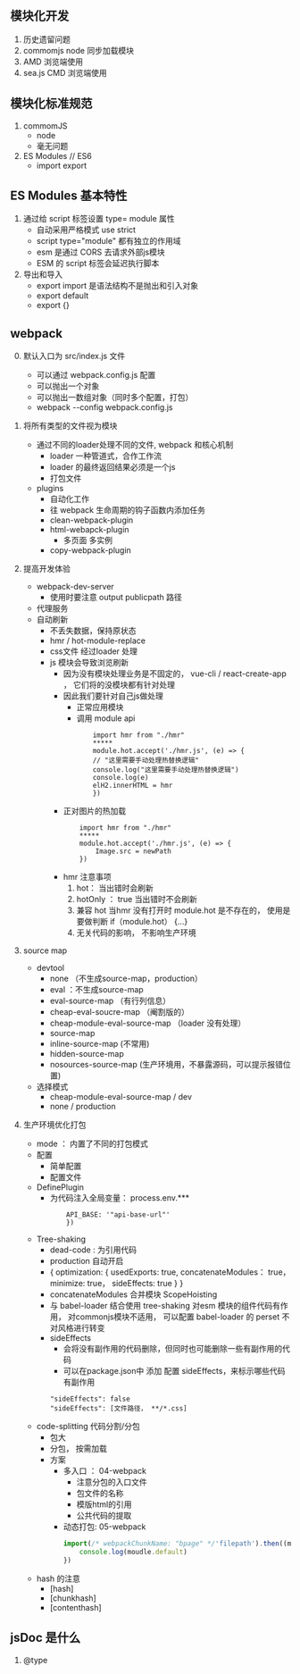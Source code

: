 ## 模块化开发
1. 历史遗留问题
2. commomjs node 同步加载模块
3. AMD 浏览端使用
4. sea.js CMD 浏览端使用

## 模块化标准规范
1. commomJS
    - node
    - 毫无问题
2. ES Modules // ES6
    - import export

## ES Modules 基本特性
1. 通过给 script 标签设置 type= module 属性
    - 自动采用严格模式 use strict
    - script type="module" 都有独立的作用域
    - esm 是通过 CORS 去请求外部js模块
    - ESM 的 script 标签会延迟执行脚本
2. 导出和导入
    - export import 是语法结构不是抛出和引入对象
    - export default
    - export {}

## webpack
0. 默认入口为 src/index.js 文件
    - 可以通过 webpack.config.js 配置
    - 可以抛出一个对象
    - 可以抛出一数组对象（同时多个配置，打包）
    - webpack --config webpack.config.js

1. 将所有类型的文件视为模块
    - 通过不同的loader处理不同的文件, webpack 和核心机制
        - loader 一种管道式，合作工作流
        - loader 的最终返回结果必须是一个js
        - 打包文件
    - plugins
        - 自动化工作
        - 往 webpack 生命周期的钩子函数内添加任务
        - clean-webpack-plugin
        - html-webapck-plugin
            - 多页面 多实例
        - copy-webpack-plugin
2. 提高开发体验
    - webpack-dev-server
        - 使用时要注意 output publicpath 路径
    - 代理服务
    - 自动刷新
        - 不丢失数据，保持原状态
        - hmr / hot-module-replace
        - css文件 经过loader 处理
        - js 模块会导致浏览刷新
            - 因为没有模块处理业务是不固定的， vue-cli / react-create-app ， 它们将的没模块都有针对处理
            - 因此我们要针对自己js做处理
                - 正常应用模块
                - 调用 module api
                    ```
                        import hmr from "./hmr"
                        *****
                        module.hot.accept('./hmr.js', (e) => {
                        // "这里需要手动处理热替换逻辑"
                        console.log("这里需要手动处理热替换逻辑")
                        console.log(e)
                        elH2.innerHTML = hmr
                        })

                    ```
            - 正对图片的热加载
                ```
                    import hmr from "./hmr"
                    *****
                    module.hot.accept('./hmr.js', (e) => {
                        Image.src = newPath
                    })

                ```
            - hmr 注意事项
                1. hot： 当出错时会刷新
                2. hotOnly ： true 当出错时不会刷新
                3. 兼容 hot 当hmr 没有打开时 module.hot 是不存在的， 使用是要做判断 if（module.hot） {...}
                4. 无关代码的影响， 不影响生产环境

3. source map
    - devtool
        - none （不生成source-map，production）
        - eval ：不生成source-map
        - eval-source-map （有行列信息）
        - cheap-eval-soucre-map （阉割版的）
        - cheap-module-eval-source-map （loader 没有处理）
        - source-map
        - inline-source-map (不常用)
        - hidden-source-map
        - nosources-source-map (生产环境用，不暴露源码，可以提示报错位置)
    - 选择模式
        - cheap-module-eval-source-map / dev
        - none / production

4. 生产环境优化打包
    - mode ： 内置了不同的打包模式
    - 配置
        - 简单配置
        - 配置文件
    - DefinePlugin
        - 为代码注入全局变量： process.env.***
            ```new webpack.DefinePlugin({
                API_BASE: '"api-base-url"'
                })
            ```
    - Tree-shaking
        - dead-code : 为引用代码
        - production 自动开启
        - {
            optimization: {
                usedExports: true,
                concatenateModules： true，
                minimize: true，
                sideEffects: true
            }
        }
        - concatenateModules 合并模块 ScopeHoisting
        - 与 babel-loader 结合使用
            tree-shaking 对esm 模块的组件代码有作用， 对commonjs模块不适用，
            可以配置 babel-loader 的 perset 不对风格进行转变
        - sideEffects
            - 会将没有副作用的代码删除，但同时也可能删除一些有副作用的代码
            - 可以在package.json中 添加 配置 sideEffects，来标示哪些代码有副作用
            ```
            "sideEffects": false
            "sideEffects": [文件路径， **/*.css]
            ```
    - code-splitting 代码分割/分包
        - 包大
        - 分包， 按需加载
        - 方案
            - 多入口 ： 04-webpack
                - 注意分包的入口文件
                - 包文件的名称
                - 模版html的引用
                - 公共代码的提取
            - 动态打包: 05-webpack
                ```javascript
                import(/* webpackChunkName: "bpage" */'filepath').then((module) => {
                    console.log(moudle.default)
                })
                ```
    - hash 的注意
        - [hash]
        - [chunkhash]
        - [contenthash]

## jsDoc 是什么
1. @type






